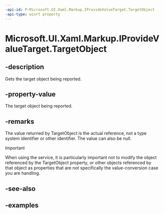 ```yaml
---
-api-id: P:Microsoft.UI.Xaml.Markup.IProvideValueTarget.TargetObject
-api-type: winrt property
---
```


# Microsoft.UI.Xaml.Markup.IProvideValueTarget.TargetObject

<!--
public object TargetObject { get; }
-->

## -description

Gets the target object being reported.

## -property-value

The target object being reported.

## -remarks

The value returned by TargetObject is the actual reference, not a type system identifier or other identifier. The value can also be null.

> [!IMPORTANT]
> When using the service, it is particularly important not to modify the object referenced by the TargetObject property, or other objects referenced by that object as properties that are not specifically the value-conversion case you are handling.

## -see-also

## -examples
